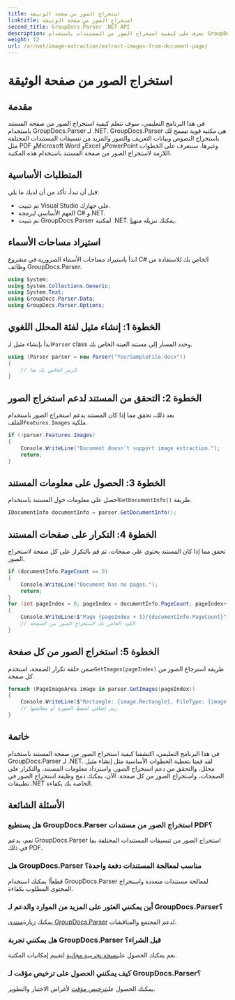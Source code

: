 ```yaml
---
title: استخراج الصور من صفحة الوثيقة
linktitle: استخراج الصور من صفحة الوثيقة
second_title: GroupDocs.Parser .NET API
description: تعرف على كيفية استخراج الصور من المستندات باستخدام GroupDocs.Parser لـ .NET. تعزيز قدرات معالجة المستندات الخاصة بك.
weight: 12
url: /ar/net/image-extraction/extract-images-from-document-page/
---
```


# استخراج الصور من صفحة الوثيقة

## مقدمة
في هذا البرنامج التعليمي، سوف نتعلم كيفية استخراج الصور من صفحة المستند باستخدام GroupDocs.Parser لـ .NET. GroupDocs.Parser هي مكتبة قوية تسمح لك باستخراج النصوص وبيانات التعريف والصور والمزيد من تنسيقات المستندات المختلفة مثل PDF وMicrosoft Word وExcel وPowerPoint وغيرها. سنتعرف على الخطوات اللازمة لاستخراج الصور من صفحة المستند باستخدام هذه المكتبة.
## المتطلبات الأساسية
قبل أن تبدأ، تأكد من أن لديك ما يلي:
- تم تثبيت Visual Studio على جهازك.
- الفهم الأساسي لبرمجة C# و.NET.
- تم تثبيت GroupDocs.Parser لمكتبة .NET. يمكنك تنزيله من[هنا](https://releases.groupdocs.com/parser/net/).

## استيراد مساحات الأسماء
ابدأ باستيراد مساحات الأسماء الضرورية في مشروع C# الخاص بك للاستفادة من وظائف GroupDocs.Parser.
```csharp
using System;
using System.Collections.Generic;
using System.Text;
using GroupDocs.Parser.Data;
using GroupDocs.Parser.Options;
```
## الخطوة 1: إنشاء مثيل لفئة المحلل اللغوي
 ابدأ بإنشاء مثيل لـ`Parser` class وحدد المسار إلى مستند العينة الخاص بك.
```csharp
using (Parser parser = new Parser("YourSampleFile.docx"))
{
    // الرمز الخاص بك هنا
}
```
## الخطوة 2: التحقق من المستند لدعم استخراج الصور
 بعد ذلك، تحقق مما إذا كان المستند يدعم استخراج الصور باستخدام الملف`Features.Images` ملكية.
```csharp
if (!parser.Features.Images)
{
    Console.WriteLine("Document doesn't support image extraction.");
    return;
}
```
## الخطوة 3: الحصول على معلومات المستند
 احصل على معلومات حول المستند باستخدام`GetDocumentInfo()` طريقة.
```csharp
IDocumentInfo documentInfo = parser.GetDocumentInfo();
```
## الخطوة 4: التكرار على صفحات المستند
تحقق مما إذا كان المستند يحتوي على صفحات، ثم قم بالتكرار على كل صفحة لاستخراج الصور.
```csharp
if (documentInfo.PageCount == 0)
{
    Console.WriteLine("Document has no pages.");
    return;
}
for (int pageIndex = 0; pageIndex < documentInfo.PageCount; pageIndex++)
{
    Console.WriteLine($"Page {pageIndex + 1}/{documentInfo.PageCount}");
    // الكود الخاص بك لاستخراج الصور من الصفحة
}
```
## الخطوة 5: استخراج الصور من كل صفحة
 ضمن حلقة تكرار الصفحة، استخدم`GetImages(pageIndex)` طريقة استرجاع الصور من كل صفحة.
```csharp
foreach (PageImageArea image in parser.GetImages(pageIndex))
{
    Console.WriteLine($"Rectangle: {image.Rectangle}, FileType: {image.FileType}");
    // رمز إضافي لحفظ الصورة أو معالجتها
}
```

## خاتمة
في هذا البرنامج التعليمي، اكتشفنا كيفية استخراج الصور من صفحة المستند باستخدام GroupDocs.Parser لـ .NET. لقد قمنا بتغطية الخطوات الأساسية مثل إنشاء مثيل محلل، والتحقق من دعم استخراج الصور، واسترداد معلومات المستند، والتكرار على الصفحات، واستخراج الصور من كل صفحة. الآن، يمكنك دمج وظيفة استخراج الصور في تطبيقات .NET الخاصة بك بكفاءة.

## الأسئلة الشائعة
### هل يستطيع GroupDocs.Parser استخراج الصور من مستندات PDF؟
نعم، يدعم GroupDocs.Parser استخراج الصور من تنسيقات المستندات المختلفة بما في ذلك PDF.
### هل GroupDocs.Parser مناسب لمعالجة المستندات دفعة واحدة؟
قطعاً! يمكنك استخدام GroupDocs.Parser لمعالجة مستندات متعددة واستخراج المحتوى المطلوب بكفاءة.
### أين يمكنني العثور على المزيد من الموارد والدعم لـ GroupDocs.Parser؟
 يمكنك زيارة[منتدى GroupDocs.Parser](https://forum.groupdocs.com/c/parser/17) لدعم المجتمع والمناقشات.
### هل يمكنني تجربة GroupDocs.Parser قبل الشراء؟
 نعم يمكنك الحصول على[نسخة تجريبية مجانية](https://releases.groupdocs.com/) لتقييم إمكانيات المكتبة.
### كيف يمكنني الحصول على ترخيص مؤقت لـ GroupDocs.Parser؟
 يمكنك الحصول على[ترخيص مؤقت](https://purchase.groupdocs.com/temporary-license/) لأغراض الاختبار والتطوير.